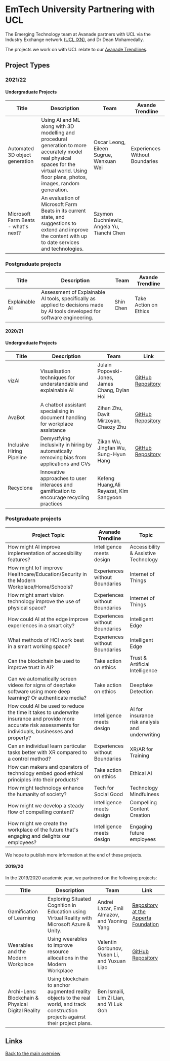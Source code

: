 # EmTech University Partnering with UCL

The Emerging Technology team at Avanade partners with UCL via the Industry Exchange network [(UCL IXN)](https://www.ucl.ac.uk/computer-science/collaborate/ucl-industry-exchange-network-ucl-ixn), and Dr Dean Mohamedally.

The projects we work on with UCL relate to our [Avanade Trendlines](https://www.avanade.com/en/thinking/research-and-insights/trendlines).

## Project Types

### 2021/22

#### Undergraduate Projects

| Title                               | Description                                                                                                                                                                                  | Team                                       | Avande Trendline               |
| ----------------------------------- | -------------------------------------------------------------------------------------------------------------------------------------------------------------------------------------------- | ------------------------------------------ | ------------------------------ |
| Automated 3D object generation      | Using AI and ML along with 3D modelling and procedural generation to more accurately model real physical spaces for the virtual world. Using floor plans, photos, images, random generation. | Oscar Leong, Eileen Sugrue, Wenxuan Wei    | Experiences Without Boundaries |
| Microsoft Farm Beats - what's next? | An evaluation of Microsoft Farm Beats in its current state, and suggestions to extend and improve the content with up to date services and technologies.                                     | Szymon Duchniewic, Angela Yu, Tianchi Chen |

### Postgraduate projects

| Title          | Description                                                                                                                   | Team      | Avande Trendline      |
| -------------- | ----------------------------------------------------------------------------------------------------------------------------- | --------- | --------------------- |
| Explainable AI | Assessment of Explainable AI tools, specifically as applied to decisions made by AI tools developed for software engineering. | Shin Chen | Take Action on Ethics |

#### 2020/21

#### Undergraduate Projects

| Title                     | Description                                                                                | Team                                          | Link                                                                              |
| ------------------------- | ------------------------------------------------------------------------------------------ | --------------------------------------------- | --------------------------------------------------------------------------------- |
| vizAI                     | Visualisation techniques for understandable and explainable AI                             | Julain Popovski-Jones, James Chang, Dylan Hoi | [GitHub Repository](https://github.com/deCourier/vizAI)                           |
| AvaBot                    | A chatbot assistant specialising in document handling for workplace assistance             | Zihan Zhu, Davit Mirzoyan, Chaozy Zhu         | [GitHub Repository](https://github.com/UCLComputerScience/COMP0016_2020_21_Team8) |
| Inclusive Hiring Pipeline | Demystfying inclusivity in hiring by automatically removing bias from applications and CVs | Zikan Wu, Jingfan Wu, Sung-Hyun Hang          | [GitHub Repository](https://github.com/UCLComputerScience/COMP0016_2020_21_Team9) |
| Recyclone                 | Innovative approaches to user interaces and gamification to encourage recycling practices  | Kefeng Huang,Ali Reyazat, Kim Sangyoon        |

### Postgraduate projects

| Project Topic                                                                                                                                                 | Avanade Trendline              | Topic                                           |
| ------------------------------------------------------------------------------------------------------------------------------------------------------------- | ------------------------------ | ----------------------------------------------- |
| How might AI improve implementation of accessibility features?                                                                                                | Intelligence meets design      | Accessibility & Assistive Technology            |
| How might IoT improve Healthcare/Education/Security in the Modern Workplace/Home/Schools?                                                                     | Experiences without Boundaries | Internet of Things                              |
| How might smart vision technology improve the use of physical space?                                                                                          | Experiences without Boundaries | Internet of Things                              |
| How could AI at the edge improve experiences in a smart city?                                                                                                 | Experiences without Boundaries | Intelligent Edge                                |
| What methods of HCI work best in a smart working space?                                                                                                       | Experiences without Boundaries | Intelligent Edge                                |
| Can the blockchain be used to improve trust in AI?                                                                                                            | Take action on ethics          | Trust & Artificial Intelligence                 |
| Can we automatically screen videos for signs of deepfake software using more deep learning? Or authenticate media?                                            | Take action on ethics          | Deepfake Detection                              |
| How could AI be used to reduce the time it takes to underwrite insurance and provide more accurate risk assessments for individuals, businesses and property? | Intelligence meets design      | AI for insurance risk analysis and underwriting |
| Can an individual learn particular tasks better with XR compared to a control method?                                                                         | Experiences without Boundaries | XR/AR for Training                              |
| How can makers and operators of technology embed good ethical principles into their products?                                                                 | Take action on ethics          | Ethical AI                                      |
| How might technology enhance the humanity of society?                                                                                                         | Tech for Social Good           | Technology Mindfulness                          |
| How might we develop a steady flow of compelling content?                                                                                                     | Intelligence meets design      | Compelling Content Creation                     |
| How might we create the workplace of the future that's engaging and delights our employees?                                                                   | Intelligence meets design      | Engaging future employees                       |

We hope to publish more information at the end of these projects.

#### 2019/20

In the 2019/2020 academic year, we partnered on the following projects:

| Title                                             | Description                                                                                                                          | Team                                         | Link                                                                                         |
| ------------------------------------------------- | ------------------------------------------------------------------------------------------------------------------------------------ | -------------------------------------------- | -------------------------------------------------------------------------------------------- |
| Gamification of Learning                          | Exploring Situated Cognition in Education using Virtual Reality with Microsoft Azure & Unity.                                        | Andrei Lazar, Emil Almazov, and Yaoning Yang | [Repository at the Apperta Foundation](https://github.com/AppertaFoundation/IXN_Learning360) |
| Wearables and the Modern Workplace                | Using wearables to improve resource allocations in the Modern Workplace                                                              | Valentin Gorbunov, Yusen Li, and Yuxuan Liao | [GitHub Repository](https://github.com/Shadowhusky/SmartWorkSpace)                           |
| Archi-Lens: Blockchain & Physical Digital Reality | Using blockchain to anchor augmented reality objects to the real world, and track construction projects against their project plans. | Ben Ismaili, Lim Zi Lian, and Yi Luk Goh     |

## Links

[Back to the main overview](./README.md)
